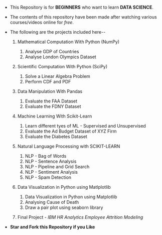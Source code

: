 + This Repository is for **BEGINNERS** who want to learn **DATA SCIENCE**.
+ The contents of this repository have been made after watching various courses/videos online for *free*.

+ The following are the projects included here--
    1. Mathematical Computation With Python (NumPy)
        1. Analyse GDP of Countries
        2. Analyse London Olympics Dataset

    2. Scientific Computation With Python (SciPy)
        1. Solve a Linear Algebra Problem
        2. Perform CDF and PDF

    3. Data Manipulation With Pandas
        1. Evaluate the FAA Dataset
        2. Evaluate the FDNY Dataset

    4. Machine Learning With Scikit-Learn
        1. Learn different tyes of ML - Supervised and Unsupervised
        2. Evaluate the Ad Budget Dataset of XYZ Firm
        3. Evaluate the Diabetes Dataset 

    5. Natural Language Processing with SCIKIT-LEARN
        1. NLP - Bag of Words
        2. NLP - Sentence Analysis
        3. NLP - Pipeline and Grid Search
        4. NLP - Sentiment Analysis
        5. NLP - Spam Detection

    6. Data Visualization in Python using Matlplotlib
        1. Data Visualization in Python using Matplotlib
        2. Analysing Cause of Death
        3. Draw a pair plot using seaborn library

    7. Final Project - *IBM HR Analytics Employee Attrition Modeling*

+ **Star and Fork this Repository if you Like**